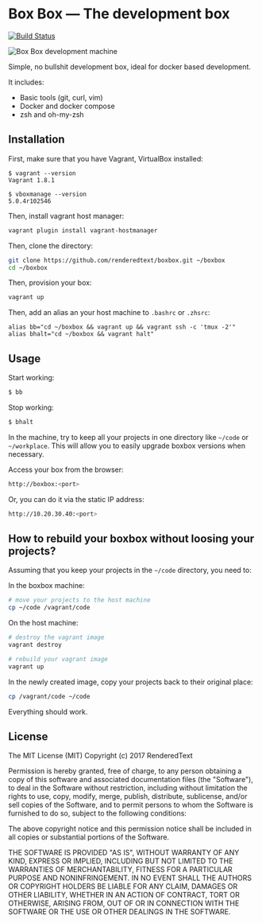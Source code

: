 # Box Box &mdash; The development box

[![Build Status](https://semaphoreci.com/api/v1/renderedtext/boxbox/branches/master/badge.svg)](https://semaphoreci.com/renderedtext/boxbox)

![Box Box development machine](https://upload.wikimedia.org/wikipedia/commons/thumb/9/99/Anime_Expo_2011_-_box_robot_%285917932244%29.jpg/450px-Anime_Expo_2011_-_box_robot_%285917932244%29.jpg)

Simple, no bullshit development box, ideal for docker based development.

It includes:

- Basic tools (git, curl, vim)
- Docker and docker compose
- zsh and oh-my-zsh

## Installation

First, make sure that you have Vagrant, VirtualBox installed:

```
$ vagrant --version
Vagrant 1.8.1

$ vboxmanage --version
5.0.4r102546
```

Then, install vagrant host manager:

``` bash
vagrant plugin install vagrant-hostmanager
```

Then, clone the directory:

``` bash
git clone https://github.com/renderedtext/boxbox.git ~/boxbox
cd ~/boxbox
```

Then, provision your box:

``` bash
vagrant up
```

Then, add an alias an your host machine to `.bashrc` or `.zhsrc`:

```
alias bb="cd ~/boxbox && vagrant up && vagrant ssh -c 'tmux -2'"
alias bhalt="cd ~/boxbox && vagrant halt"
```

## Usage

Start working:

``` bash
$ bb
```

Stop working:

``` bash
$ bhalt
```

In the machine, try to keep all your projects in one directory like `~/code` or `~/workplace`.
This will allow you to easily upgrade boxbox versions when necessary.

Access your box from the browser:

``` bash
http://boxbox:<port>
```

Or, you can do it via the static IP address:

``` bash
http://10.20.30.40:<port>
```

## How to rebuild your boxbox without loosing your projects?

Assuming that you keep your projects in the `~/code` directory, you need to:

In the boxbox machine:

``` bash
# move your projects to the host machine
cp ~/code /vagrant/code
```

On the host machine:

``` bash
# destroy the vagrant image
vagrant destroy

# rebuild your vagrant image
vagrant up
```

In the newly created image, copy your projects back to their original place:

``` bash
cp /vagrant/code ~/code
```

Everything should work.

## License

The MIT License (MIT)
Copyright (c) 2017 RenderedText

Permission is hereby granted, free of charge, to any person obtaining a copy
of this software and associated documentation files (the "Software"),
to deal in the Software without restriction, including without limitation the
rights to use, copy, modify, merge, publish, distribute, sublicense, and/or
sell copies of the Software, and to permit persons to whom the Software
is furnished to do so, subject to the following conditions:

The above copyright notice and this permission notice shall be included in
all copies or substantial portions of the Software.

THE SOFTWARE IS PROVIDED "AS IS", WITHOUT WARRANTY OF ANY KIND, EXPRESS OR
IMPLIED, INCLUDING BUT NOT LIMITED TO THE WARRANTIES OF MERCHANTABILITY,
FITNESS FOR A PARTICULAR PURPOSE AND NONINFRINGEMENT. IN NO EVENT SHALL
THE AUTHORS OR COPYRIGHT HOLDERS BE LIABLE FOR ANY CLAIM, DAMAGES OR OTHER
LIABILITY, WHETHER IN AN ACTION OF CONTRACT, TORT OR OTHERWISE, ARISING
FROM, OUT OF OR IN CONNECTION WITH THE SOFTWARE OR THE USE OR OTHER
DEALINGS IN THE SOFTWARE.
